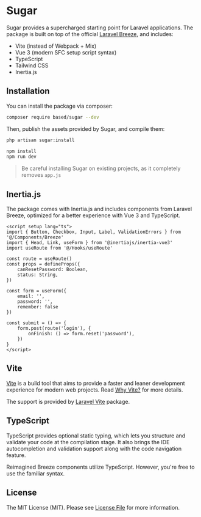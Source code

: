 # Sugar

Sugar provides a supercharged starting point for Laravel applications. The package is built on top of the official [Laravel Breeze](https://github.com/laravel/breeze), and includes:

-   Vite (instead of Webpack + Mix)
-   Vue 3 (modern SFC setup script syntax)
-   TypeScript
-   Tailwind CSS
-   Inertia.js

## Installation

You can install the package via composer:

```bash
composer require based/sugar --dev
```

Then, publish the assets provided by Sugar, and compile them:

```bash
php artisan sugar:install

npm install
npm run dev
```

> Be careful installing Sugar on existing projects, as it completely removes `app.js`

## Inertia.js

The package comes with Inertia.js and includes components from Laravel Breeze, optimized for a better experience with Vue 3 and TypeScript.

```vue
<script setup lang="ts">
import { Button, Checkbox, Input, Label, ValidationErrors } from '@/Components/Breeze'
import { Head, Link, useForm } from '@inertiajs/inertia-vue3'
import useRoute from '@/Hooks/useRoute'

const route = useRoute()
const props = defineProps({
    canResetPassword: Boolean,
    status: String,
})

const form = useForm({
    email: '',
    password: '',
    remember: false
})

const submit = () => {
    form.post(route('login'), {
        onFinish: () => form.reset('password'),
    })
}
</script>
```

## Vite

[Vite](https://vitejs.dev/) is a build tool that aims to provide a faster and leaner development experience for modern web projects. Read [Why Vite?](https://vitejs.dev/guide/why.html) for more details.

The support is provided by [Laravel Vite](https://laravel-vite.innocenzi.dev/) package.

## TypeScript

TypeScript provides optional static typing, which lets you structure and validate your code at the compilation stage. It also brings the IDE autocompletion and validation support along with the code navigation feature.

Reimagined Breeze components utilize TypeScript. However, you're free to use the familiar syntax.

## License

The MIT License (MIT). Please see [License File](LICENSE.md) for more information.
